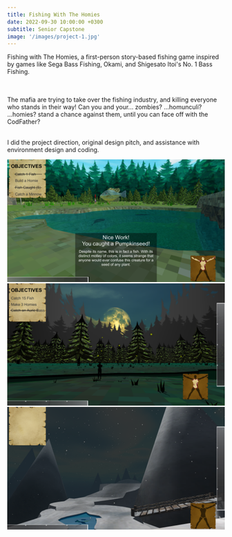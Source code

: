 ```yaml
---
title: Fishing With The Homies
date: 2022-09-30 10:00:00 +0300
subtitle: Senior Capstone
image: '/images/project-1.jpg'
---
```


Fishing with The Homies, a first-person story-based fishing game inspired by games like Sega Bass Fishing, Okami, and Shigesato Itoi's No. 1 Bass Fishing.

<br> <br> The mafia are trying to take over the fishing industry, and killing everyone who stands in their way! Can you and your... zombies? ...homunculi? ...homies? stand a chance against them, until you can face off with the CodFather?

<br>I did the project direction, original design pitch, and assistance with environment design and coding.

<div class="gallery-box">
  <div class="gallery">
    <img src="/images/FishinWithTheHomies(5).png" alt="Project">
  </div>
</div>

<div class="gallery-box">
  <div class="gallery">
    <img src="/images/FishinWithTheHomies(3).png" alt="Project">
  </div>
</div>

<div class="gallery-box">
  <div class="gallery">
    <img src="/images/FishinWithTheHomies(2).png" alt="Project">
  </div>
</div>